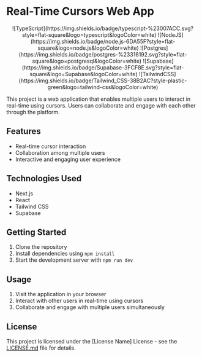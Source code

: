 # Real-Time Cursors Web App
<div align="center">
![TypeScript](https://img.shields.io/badge/typescript-%23007ACC.svg?style=flat-square&logo=typescript&logoColor=white) ![NodeJS](https://img.shields.io/badge/node.js-6DA55F?style=flat-square&logo=node.js&logoColor=white) ![Postgres](https://img.shields.io/badge/postgres-%23316192.svg?style=flat-square&logo=postgresql&logoColor=white) ![Supabase](https://img.shields.io/badge/Supabase-3FCF8E.svg?style=flat-square&logo=Supabase&logoColor=white)
![TailwindCSS](https://img.shields.io/badge/Tailwind_CSS-38B2AC?style-plastic-green&logo=tailwind-css&logoColor=white)
</div>

This project is a web application that enables multiple users to interact in real-time using cursors. Users can collaborate and engage with each other through the platform.

## Features

- Real-time cursor interaction
- Collaboration among multiple users
- Interactive and engaging user experience

## Technologies Used

- Next.js
- React
- Tailwind CSS
- Supabase

## Getting Started

1. Clone the repository
2. Install dependencies using `npm install`
3. Start the development server with `npm run dev`

## Usage

1. Visit the application in your browser
2. Interact with other users in real-time using cursors
3. Collaborate and engage with multiple users simultaneously

## License

This project is licensed under the [License Name] License - see the [LICENSE.md](./LICENSE.md) file for details.
